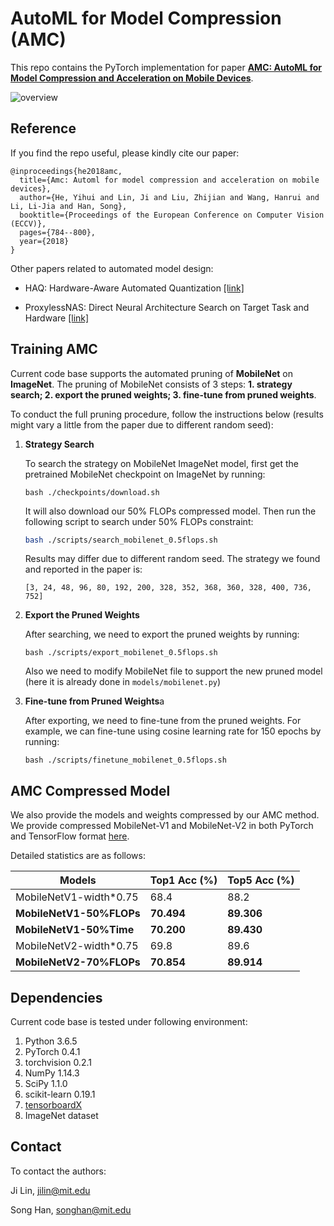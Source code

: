 # AutoML for Model Compression (AMC)

This repo contains the PyTorch implementation for paper [**AMC: AutoML for Model Compression and Acceleration on Mobile Devices**](https://arxiv.org/abs/1802.03494). 

![overview](https://hanlab.mit.edu/projects/amc/images/overview.png)



## Reference

If you find the repo useful, please kindly cite our paper:

```
@inproceedings{he2018amc,
  title={Amc: Automl for model compression and acceleration on mobile devices},
  author={He, Yihui and Lin, Ji and Liu, Zhijian and Wang, Hanrui and Li, Li-Jia and Han, Song},
  booktitle={Proceedings of the European Conference on Computer Vision (ECCV)},
  pages={784--800},
  year={2018}
}
```

Other papers related to automated model design:

- HAQ: Hardware-Aware Automated Quantization [[link]](https://arxiv.org/abs/1811.08886)

- ProxylessNAS: Direct Neural Architecture Search on Target Task and Hardware [[link]](https://arxiv.org/abs/1812.00332)



## Training AMC

Current code base supports the automated pruning of **MobileNet** on **ImageNet**. The pruning of MobileNet consists of 3 steps: **1. strategy search; 2. export the pruned weights; 3. fine-tune from pruned weights**.

To conduct the full pruning procedure, follow the instructions below (results might vary a little from the paper due to different random seed):

1. **Strategy Search**

   To search the strategy on MobileNet ImageNet model, first get the pretrained MobileNet checkpoint on ImageNet by running:

   ```
   bash ./checkpoints/download.sh
   ```

   It will also download our 50% FLOPs compressed model. Then run the following script to search under 50% FLOPs constraint:

   ```bash
   bash ./scripts/search_mobilenet_0.5flops.sh
   ```

   Results may differ due to different random seed. The strategy we found and reported in the paper is:

   ```
   [3, 24, 48, 96, 80, 192, 200, 328, 352, 368, 360, 328, 400, 736, 752]
   ```

2. **Export the Pruned Weights**

   After searching, we need to export the pruned weights by running:

   ```
   bash ./scripts/export_mobilenet_0.5flops.sh
   ```

   Also we need to modify MobileNet file to support the new pruned model (here it is already done in `models/mobilenet.py`)

3. **Fine-tune from Pruned Weights**a

   After exporting, we need to fine-tune from the pruned weights. For example, we can fine-tune using cosine learning rate for 150 epochs by running:

   ```
   bash ./scripts/finetune_mobilenet_0.5flops.sh
   ```



## AMC Compressed Model

We also provide the models and weights compressed by our AMC method. We provide compressed MobileNet-V1 and MobileNet-V2 in both PyTorch and TensorFlow format [here](https://github.com/mit-han-lab/amc-compressed-models). 

Detailed statistics are as follows:

| Models                   | Top1 Acc (%) | Top5 Acc (%) |
| ------------------------ | ------------ | ------------ |
| MobileNetV1-width*0.75   | 68.4         | 88.2         |
| **MobileNetV1-50%FLOPs** | **70.494**   | **89.306**   |
| **MobileNetV1-50%Time**  | **70.200**   | **89.430**   |
| MobileNetV2-width*0.75   | 69.8         | 89.6         |
| **MobileNetV2-70%FLOPs** | **70.854**   | **89.914**   |



## Dependencies

Current code base is tested under following environment:

1. Python 3.6.5
2. PyTorch 0.4.1
3. torchvision 0.2.1
4. NumPy 1.14.3
5. SciPy 1.1.0
6. scikit-learn 0.19.1
7. [tensorboardX](https://github.com/lanpa/tensorboardX)
8. ImageNet dataset



## Contact

To contact the authors:

Ji Lin, jilin@mit.edu

Song Han, songhan@mit.edu
